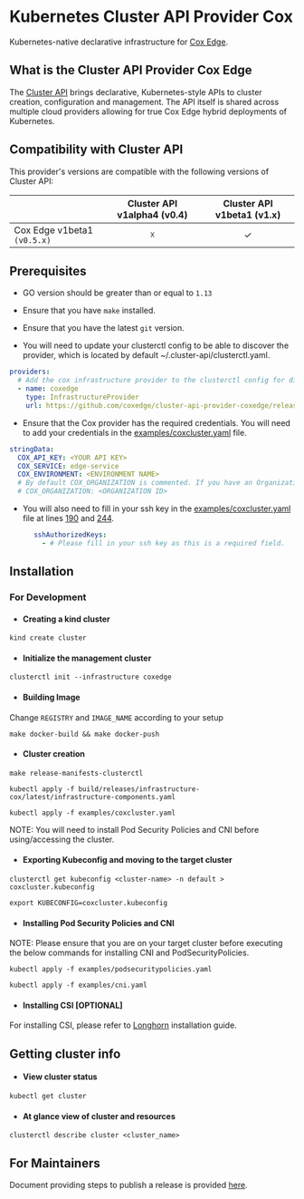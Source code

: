# Kubernetes Cluster API Provider Cox

<!-- <p align="center"><img alt="capi" src="https://cluster-api.sigs.k8s.io/#kubernetes-cluster-apidiv-stylefloat-right-position-relative-display-inlineimg-srcimagesintroductionsvg-width160px-div" width="160x" /><img alt="capi" src="https://www.google.com/url?sa=i&url=https%3A%2F%2Fwww.coxedge.com%2Fschedule&psig=AOvVaw36DdSzXhauYaKA4uJPD0RA&ust=1670324903288000&source=images&cd=vfe&ved=0CBAQjRxqFwoTCIDOgKer4vsCFQAAAAAdAAAAABAD" width="192x" /></p> -->

Kubernetes-native declarative infrastructure for [Cox Edge](https://www.coxedge.com).

## What is the Cluster API Provider Cox Edge

The [Cluster API](https://github.com/kubernetes-sigs/cluster-api) brings declarative, Kubernetes-style APIs to cluster creation, configuration and
management. The API itself is shared across multiple cloud providers allowing for true Cox Edge
hybrid deployments of Kubernetes. 

## Compatibility with Cluster API

This provider's versions are compatible with the following versions of Cluster API:

|                             |Cluster API v1alpha4 (v0.4) |Cluster API v1beta1 (v1.x)  |
| --------------------------- |:-------------------------: |:-------------------------: |
| Cox Edge v1beta1  `(v0.5.x)`|              ☓             |              ✓             |

## Prerequisites

- GO version should be greater than or equal to `1.13`

- Ensure that you have `make` installed.

- Ensure that you have the latest `git` version.

- You will need to update your clusterctl config to be able to discover the provider, which is located by default ~/.cluster-api/clusterctl.yaml.
```yaml
providers:
  # Add the cox infrastructure provider to the clusterctl config for discovery
  - name: coxedge
    type: InfrastructureProvider
    url: https://github.com/coxedge/cluster-api-provider-coxedge/releases/latest/
```

- Ensure that the Cox provider has the required credentials. You will need to add your credentials in the [examples/coxcluster.yaml](examples/coxcluster.yaml) file.
```yaml
stringData:
  COX_API_KEY: <YOUR API KEY>
  COX_SERVICE: edge-service
  COX_ENVIRONMENT: <ENVIRONMENT NAME>
  # By default COX_ORGANIZATION is commented. If you have an Organization ID, then and only then uncomment the same and fill in the ID.
  # COX_ORGANIZATION: <ORGANIZATION ID>
```  
- You will also need to fill in your ssh key in the [examples/coxcluster.yaml](examples/coxcluster.yaml) file at lines [190](examples/coxcluster.yaml#L190) and [244](examples/coxcluster.yaml#L244).
```yaml
      sshAuthorizedKeys:
        - # Please fill in your ssh key as this is a required field.
```            

## Installation

### For Development

- #### Creating a kind cluster
```shell
kind create cluster
```

- #### Initialize the management cluster
```shell
clusterctl init --infrastructure coxedge
```

- #### Building Image 
Change `REGISTRY` and `IMAGE_NAME` according to your setup
```shell
make docker-build && make docker-push
```

- #### Cluster creation
```shell
make release-manifests-clusterctl

kubectl apply -f build/releases/infrastructure-cox/latest/infrastructure-components.yaml

kubectl apply -f examples/coxcluster.yaml
```

NOTE: You will need to install Pod Security Policies and CNI before using/accessing the cluster.

- #### Exporting Kubeconfig and moving to the target cluster
```shell
clusterctl get kubeconfig <cluster-name> -n default > coxcluster.kubeconfig

export KUBECONFIG=coxcluster.kubeconfig
```

- #### Installing Pod Security Policies and CNI

NOTE: Please ensure that you are on your target cluster before executing the below commands for installing CNI and PodSecurityPolicies.

```shell
kubectl apply -f examples/podsecuritypolicies.yaml

kubectl apply -f examples/cni.yaml
```

- #### Installing CSI [OPTIONAL]
For installing CSI, please refer to [Longhorn](https://github.com/longhorn/longhorn#installation) installation guide.

## Getting cluster info

- #### View cluster status
```shell
kubectl get cluster
```

- #### At glance view of cluster and resources
```shell
clusterctl describe cluster <cluster_name>
```

## For Maintainers

Document providing steps to publish a release is provided [here](release/publish-release.md).
